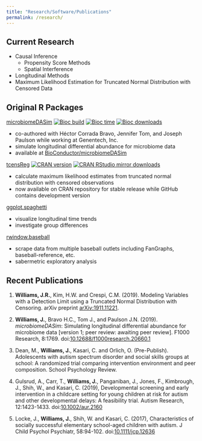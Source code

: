 ```yaml
---
title: "Research/Software/Publications"
permalink: /research/
---
```


## Current Research
+ Causal Inference
	+ Propensity Score Methods
	+ Spatial Interference
+ Longitudinal Methods
+ Maximum Likelihood Estimation for Truncated Normal Distribution with Censored Data

## Original R Packages
[microbiomeDASim](https://github.com/williazo/microbiomeDASim)
[![Bioc build](http://bioconductor.org/shields/build/release/bioc/microbiomeDASim.svg)](http://bioconductor.org/checkResults/release/bioc-LATEST/microbiomeDASim/)
[![Bioc time](http://bioconductor.org/shields/years-in-bioc/microbiomeDASim.svg)](https://bioconductor.org/packages/microbiomeDASim)
[![Bioc downloads](http://bioconductor.org/shields/downloads/release/microbiomeDASim.svg)](http://bioconductor.org/packages/stats/bioc/microbiomeDASim/)
- co-authored with Héctor Corrada Bravo, Jennifer Tom, and Joseph Paulson while working at Genentech, Inc.
- simulate longitudinal differential abundance for microbiome data
- available at [BioConductor/microbiomeDASim](https://bioconductor.org/packages/microbiomeDASim)

[tcensReg](https://github.com/williazo/tcensReg)
[![CRAN version](http://www.r-pkg.org/badges/version/tcensReg)](http://www.r-pkg.org/pkg/tcensReg)
[![CRAN RStudio mirror downloads](http://cranlogs.r-pkg.org/badges/grand-total/tcensReg)](http://www.r-pkg.org/pkg/tcensReg)
- calculate maximum likelihood estimates from truncated normal distribution with censored observations
- now available on CRAN repository for stable release while GitHub contains development version

[ggplot.spaghetti](https://github.com/williazo/ggplot.spaghetti)
- visualize longitudinal time trends
- investigate group differences

[rwindow.baseball](https://github.com/williazo/rwindow.baseball)
- scrape data from multiple baseball outlets including FanGraphs, baseball-reference, etc.
- sabermetric exploratory analysis

## Recent Publications

1. **Williams, J.R.**, Kim, H.W. and Crespi, C.M. (2019). Modeling Variables with a Detection Limit using a Truncated Normal Distribution with Censoring. arXiv preprint [arXiv:1911.11221](https://arxiv.org/abs/1911.11221).

2. **Williams, J.**, Bravo H.C., Tom J., and Paulson J.N. (2019). *microbiomeDASim*: Simulating longitudinal differential abundance for microbiome data [version 1; peer review: awaiting peer review]. F1000 Research, 8:1769. doi:[10.12688/f1000research.20660.1](http://doi.org/10.12688/f1000research.20660.1)

3. Dean, M., **Williams, J.**, Kasari, C. and Orlich, O. (Pre-Publish). Adolescents with autism spectrum disorder and social skills groups at school: A randomized trial comparing intervention environment and peer composition. School Psychology Review.

4. Gulsrud, A., Carr, T., **Williams, J.**, Panganiban, J., Jones, F., Kimbrough, J., Shih, W., and Kasari, C. (2019), Developmental screening and early intervention in a childcare setting for young children at risk for autism and other developmental delays: A feasibility trial. Autism Research, 12:1423-1433. doi:[10.1002/aur.2160](https://doi.org/10.1002/aur.2160)

5. Locke, J., **Williams, J.**, Shih, W. and Kasari, C. (2017), Characteristics of socially successful elementary school-aged children with autism. J Child Psychol Psychiatr, 58:94-102. doi:[10.1111/jcp.12636](https://doi.org/10.1111/jcpp.12636)
